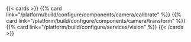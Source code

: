 {{< cards >}}
    {{% card link="/platform/build/configure/components/camera/calibrate" %}}
    {{% card link="/platform/build/configure/components/camera/transform" %}}
    {{% card link="/platform/build/configure/services/vision" %}}
{{< /cards >}}
